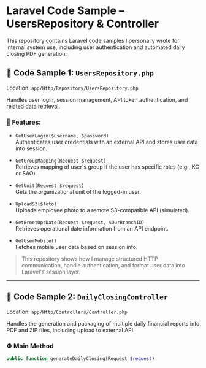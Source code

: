 # Laravel Code Sample – UsersRepository & Controller

This repository contains Laravel code samples I personally wrote for internal system use, including user authentication and automated daily closing PDF generation.

## 🧩 Code Sample 1: `UsersRepository.php`
Location: `app/Http/Repository/UsersRepository.php`

Handles user login, session management, API token authentication, and related data retrieval.

### 🔑 Features:
- `GetUserLogin($username, $password)`  
  Authenticates user credentials with an external API and stores user data into session.
  
- `GetGroupMapping(Request $request)`  
  Retrieves mapping of user's group if the user has specific roles (e.g., KC or SAO).

- `GetUnit(Request $request)`  
  Gets the organizational unit of the logged-in user.

- `UploadS3($foto)`  
  Uploads employee photo to a remote S3-compatible API (simulated).

- `GetBrnetOpsDate(Request $request, $OurBranchID)`  
  Retrieves operational date information from an API endpoint.

- `GetUserMobile()`  
  Fetches mobile user data based on session info.

> This repository shows how I manage structured HTTP communication, handle authentication, and format user data into Laravel's session layer.

---

## 📁 Code Sample 2: `DailyClosingController`
Location: `app/Http/Controllers/Controller.php`

Handles the generation and packaging of multiple daily financial reports into PDF and ZIP files, including upload to external API.

### ⚙️ Main Method
```php
public function generateDailyClosing(Request $request)
